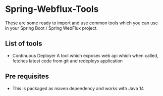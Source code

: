# Spring-Webflux-Tools
These are some ready to import and use common tools which you can use in your
Spring Boot / Spring WebFlux project.

## List of tools

- Continuous Deployer
  A tool which exposes web api which when called, fetches latest code from git and
  redeploys application
  
## Pre requisites
- This is packaged as maven dependency and works with Java 14  